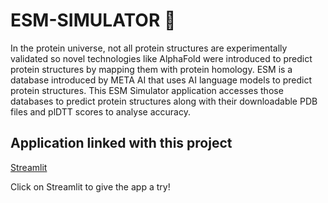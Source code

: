 # ESM-SIMULATOR 🧬
In the protein universe, not all protein structures are experimentally validated so novel technologies like AlphaFold were introduced to predict protein structures by mapping them with protein homology. ESM is a database introduced by META AI that uses AI language models to predict protein structures. This ESM Simulator application accesses those databases to predict protein structures along with their downloadable PDB files and plDTT scores to analyse accuracy. 

## Application linked with this project
[Streamlit](https://esm-simulator-tfyufqqu8yngvdbn2ucpeb.streamlit.app/)

Click on Streamlit to give the app a try!
